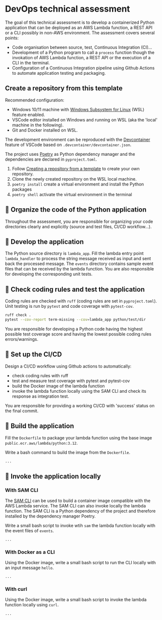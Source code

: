 # DevOps technical assessment

The goal of this technical assessment is to develop a containerized Python application that can be deployed as an AWS Lambda function, a REST API or a CLI possibly in non-AWS environment. The assessment covers several points:
- Code organisation between source, test, Continuous Integration (CI)...
- Development of a Python program to call a `process` function though the invokation of AWS Lambda function, a REST API or the execution of a CLI in the terminal.
- Configuration of a Continuous Integration pipeline using Github Actions to automate application testing and packaging.

## Create a repository from this template

Recommended configuration:
- Windows 10/11 machine with [Windows Subsystem for Linux](https://learn.microsoft.com/fr-fr/windows/wsl/install) (WSL) feature enabled.
- VSCode editor installed on Windows and running on WSL (aka the 'local' machine in the following).
- Git and Docker installed on WSL.

The development environment can be reproduced with the [Devcontainer](https://code.visualstudio.com/docs/devcontainers/containers) feature of VSCode based on `.devcontainer/devcontainer.json`.

The project uses [Poetry](https://python-poetry.org/) as Python dependency manager and the dependencies are declared in `pyproject.toml`.

1. Follow [Creating a repository from a template](https://docs.github.com/en/repositories/creating-and-managing-repositories/creating-a-repository-from-a-template) to create your own repository.
2. Clone the newly created repository on the WSL local machine.
3. `poetry install` create a virtual environment and install the Python packages
4. `poetry shell` activate the virtual environment in the terminal 

## 🎯 Organize the code of the Python application

Throughout the assessment, you are responsible for organizing your code directories clearly and explicitly (source and test files, CI/CD workflow...).

## 🎯 Develop the application

The Python source directory is `lambda_app`.
Fill the lambda entry point `lambda_handler` to process the string message received as input and sent back the processed message.
The `events` directory contains sample event files that can be received by the lambda function.
You are also responsible for developing the corresponding unit tests.

## 🎯 Check coding rules and test the application

Coding rules are checked with `ruff` (coding rules are set in `pyproject.toml`).
Unit testing is run by `pytest` and code coverage with `pytest-cov`.

```bash
ruff check .
pytest --cov-report term-missing --cov=lambda_app python/test/dir
```

You are responsible for developing a Python code having the highest possible test coverage score and having the lowest possible coding rules errors/warnings.

## 🎯 Set up the CI/CD

Design a CI/CD workflow using Github actions to automatically:
- check coding rules with ruff
- test and measure test coverage with pytest and pytest-cov
- build the Docker image of the lambda function
- invoke the lambda function locally using the SAM CLI and check its response as integration test. 

You are responsible for providing a working CI/CD with 'success' status on the final commit.

## 🎯 Build the application
Fill the `Dockerfile` to package your lambda function using the base image `public.ecr.aws/lambda/python:3.12`.

Write a bash command to build the image from the `Dockerfile`.

```bash
...
```

## 🎯 Invoke the application locally


### With SAM CLI

The [SAM CLI](https://docs.aws.amazon.com/serverless-application-model/latest/developerguide/what-is-sam.html) can be used to build a container image compatible with the AWS Lambda service. The SAM CLI can also invoke locally the lambda function. The SAM CLI is a Python dependency of the project and therefore installed by the dependency manager Poetry.

Write a small bash script to invoke wtih `sam` the lambda function locally with the event files of `events`. 

```bash
...
```

### With Docker as a CLI

Using the Docker image, write a small bash script to run the CLI locally with an input message `hello`.

```bash
...
```

### With curl

Using the Docker image, write a small bash script to invoke the lambda function locally using `curl`.

```bash
...
```


